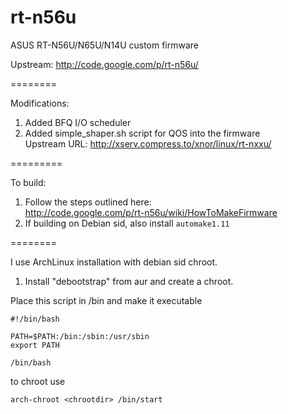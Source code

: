 rt-n56u
=======

ASUS RT-N56U/N65U/N14U custom firmware

Upstream: http://code.google.com/p/rt-n56u/

========

Modifications:  
1. Added BFQ I/O scheduler 
2. Added simple_shaper.sh script for QOS into the firmware  
Upstream URL: http://xserv.compress.to/xnor/linux/rt-nxxu/  
  
=========
  
To build:  
1. Follow the steps outlined here:  
http://code.google.com/p/rt-n56u/wiki/HowToMakeFirmware  
2. If building on Debian sid, also install ```automake1.11```  

========  
  
I use ArchLinux installation with debian sid chroot.  
1. Install "debootstrap" from aur and create a chroot.  
  
Place this script in <chrootdir>/bin and make it executable  

```
#!/bin/bash

PATH=$PATH:/bin:/sbin:/usr/sbin
export PATH

/bin/bash
```

to chroot use
```
arch-chroot <chrootdir> /bin/start
